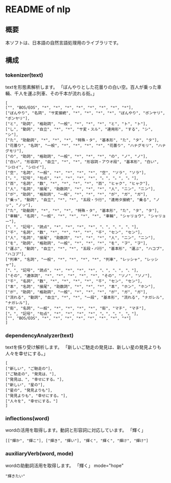 # README of nlp
## 概要
本ソフトは、日本語の自然言語処理用のライブラリです。
## 構成
### tokenizer(text)
textを形態素解析します。
「ぼんやりとした花曇りの白い空。百人が乗った車輛、千人を運ぶ列車、その千本が流れる街。」

```python3:
[
["", "BOS/EOS", "*", "*", "*", "*", "*", "*", "*", "*"], 
["ぼんやり", "名詞", "サ変接続", "*", "*", "*", "*", "ぼんやり", "ボンヤリ", "ボンヤリ"], 
["と", "助詞", "格助詞", "一般", "*", "*", "*", "と", "ト", "ト"], 
["し", "動詞", "自立", "*", "*", "サ変・スル", "連用形", "する", "シ", "シ"], 
["た", "助動詞", "*", "*", "*", "特殊・タ", "基本形", "た", "タ", "タ"], 
["花曇り", "名詞", "一般", "*", "*", "*", "*", "花曇り", "ハナグモリ", "ハナグモリ"], 
["の", "助詞", "格助詞", "一般", "*", "*", "*", "の", "ノ", "ノ"], 
["白い", "形容詞", "自立", "*", "*", "形容詞・アウオ段", "基本形", "白い", "シロイ", "シロイ"], 
["空", "名詞", "一般", "*", "*", "*", "*", "空", "ソラ", "ソラ"], 
["。", "記号", "句点", "*", "*", "*", "*", "。", "。", "。"], 
["百", "名詞", "数", "*", "*", "*", "*", "百", "ヒャク", "ヒャク"], 
["人", "名詞", "接尾", "助数詞", "*", "*", "*", "人", "ニン", "ニン"], 
["が", "助詞", "格助詞", "一般", "*", "*", "*", "が", "ガ", "ガ"], 
["乗っ", "動詞", "自立", "*", "*", "五段・ラ行", "連用タ接続", "乗る", "ノッ", "ノッ"], 
["た", "助動詞", "*", "*", "*", "特殊・タ", "基本形", "た", "タ", "タ"], 
["車輛", "名詞", "一般", "*", "*", "*", "*", "車輛", "シャリョウ", "シャリョー"], 
["、", "記号", "読点", "*", "*", "*", "*", "、", "、", "、"], 
["千", "名詞", "数", "*", "*", "*", "*", "千", "セン", "セン"], 
["人", "名詞", "接尾", "助数詞", "*", "*", "*", "人", "ニン", "ニン"], 
["を", "助詞", "格助詞", "一般", "*", "*", "*", "を", "ヲ", "ヲ"], 
["運ぶ", "動詞", "自立", "*", "*", "五段・バ行", "基本形", "運ぶ", "ハコブ", "ハコブ"], 
["列車", "名詞", "一般", "*", "*", "*", "*", "列車", "レッシャ", "レッシャ"], 
["、", "記号", "読点", "*", "*", "*", "*", "、", "、", "、"], 
["その", "連体詞", "*", "*", "*", "*", "*", "その", "ソノ", "ソノ"], 
["千", "名詞", "数", "*", "*", "*", "*", "千", "セン", "セン"], 
["本", "名詞", "接尾", "助数詞", "*", "*", "*", "本", "ホン", "ホン"], 
["が", "助詞", "格助詞", "一般", "*", "*", "*", "が", "ガ", "ガ"], 
["流れる", "動詞", "自立", "*", "*", "一段", "基本形", "流れる", "ナガレル", "ナガレル"], 
["街", "名詞", "一般", "*", "*", "*", "*", "街", "マチ", "マチ"], 
["。", "記号", "句点", "*", "*", "*", "*", "。", "。", "。"], 
["", "BOS/EOS", "*", "*", "*", "*", "*", "*", "*", "*"]
]
```
### dependencyAnalyzer(text)
textを係り受け解析します。
「新しいご馳走の発見は、新しい星の発見よりも人々を幸せにする。」

```python3:
[
["新しい", "ご馳走の"], 
["ご馳走の", "発見は、"], 
["発見は、", "幸せにする。"], 
["新しい", "星の"], 
["星の", "発見よりも"], 
["発見よりも", "幸せにする。"], 
["人々を", "幸せにする。"]
]
```
### inflections(word)
wordの活用を取得します。動詞と形容詞に対応しています。
「輝く」

```python3:
[["輝か", "輝こ"], ["輝き", "輝い"], "輝く", "輝く", "輝け", "輝け"]
```
### auxiliaryVerb(word, mode)
wordの助動詞活用を取得します。
「輝く」 mode="hope"

```python3:
"輝きたい"
```
